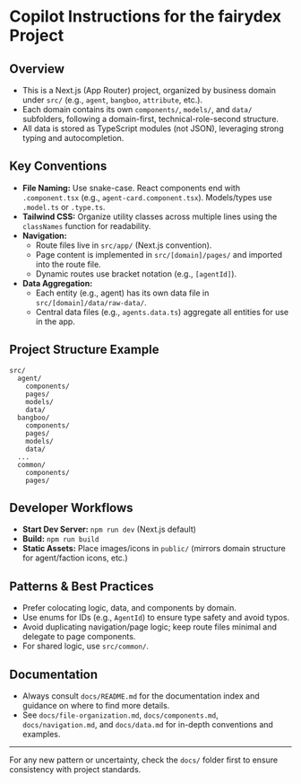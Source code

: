 # Copilot Instructions for the fairydex Project

## Overview

- This is a Next.js (App Router) project, organized by business domain under `src/` (e.g., `agent`, `bangboo`, `attribute`, etc.).
- Each domain contains its own `components/`, `models/`, and `data/` subfolders, following a domain-first, technical-role-second structure.
- All data is stored as TypeScript modules (not JSON), leveraging strong typing and autocompletion.

## Key Conventions

- **File Naming:** Use snake-case. React components end with `.component.tsx` (e.g., `agent-card.component.tsx`). Models/types use `.model.ts` or `.type.ts`.
- **Tailwind CSS:** Organize utility classes across multiple lines using the `classNames` function for readability.
- **Navigation:**
  - Route files live in `src/app/` (Next.js convention).
  - Page content is implemented in `src/[domain]/pages/` and imported into the route file.
  - Dynamic routes use bracket notation (e.g., `[agentId]`).
- **Data Aggregation:**
  - Each entity (e.g., agent) has its own data file in `src/[domain]/data/raw-data/`.
  - Central data files (e.g., `agents.data.ts`) aggregate all entities for use in the app.

## Project Structure Example

```
src/
  agent/
    components/
    pages/
    models/
    data/
  bangboo/
    components/
    pages/
    models/
    data/
  ...
  common/
    components/
    pages/
```

## Developer Workflows

- **Start Dev Server:** `npm run dev` (Next.js default)
- **Build:** `npm run build`
- **Static Assets:** Place images/icons in `public/` (mirrors domain structure for agent/faction icons, etc.)

## Patterns & Best Practices

- Prefer colocating logic, data, and components by domain.
- Use enums for IDs (e.g., `AgentId`) to ensure type safety and avoid typos.
- Avoid duplicating navigation/page logic; keep route files minimal and delegate to page components.
- For shared logic, use `src/common/`.

## Documentation

- Always consult `docs/README.md` for the documentation index and guidance on where to find more details.
- See `docs/file-organization.md`, `docs/components.md`, `docs/navigation.md`, and `docs/data.md` for in-depth conventions and examples.

---

For any new pattern or uncertainty, check the `docs/` folder first to ensure consistency with project standards.
